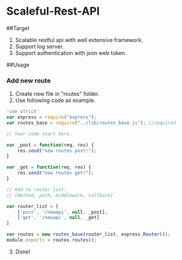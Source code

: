 # Scaleful-Rest-API

##Target
1. Scalable restful api with well extensive framework.
2. Support log server.
3. Support authentication with json web token.

##Usage
### Add new route
1. Create new file in "routes" folder.
2. Use following code as example.
  ```Javascript
  'use strict'
  var express = require("express");
  var routes_base = require("../lib/routes_base.js"); //required
  
  // Your code start here.
  
  var _post = function(req, res) {
      res.send("new routes post!");
  }
  
  var _get = function(req, res) {
      res.send("new routes get!");
  }
  
  // Add to router list.
  // [method, path, middleware, callback]
  
  var router_list = [
      ['post', '/newapi', null, _post],
      ['get', '/newapi', null, _get]
  ]

  var routes = new routes_base(router_list, express.Router());
  module.exports = routes.routes();
```
3. Done!
